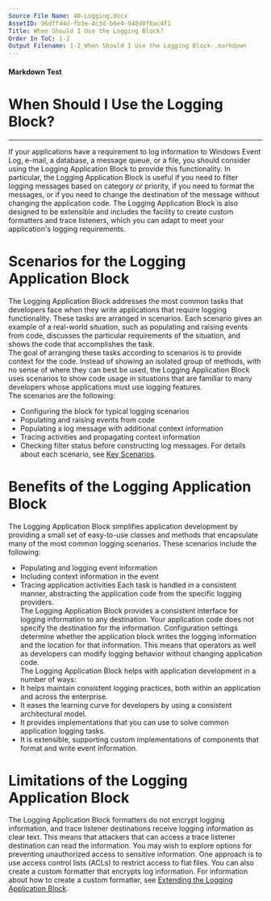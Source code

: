 ```yaml
---
Source File Name: 40-Logging.docx
AssetID: 96dff44d-fb3e-4c3d-b6e4-948d0f8ac4f1
Title: When Should I Use the Logging Block?
Order In ToC: 1-2
Output Filename: 1-2_When Should I Use the Logging Block-.markdown
---
```


#### Markdown Test ####
# When Should I Use the Logging Block? #
----------

<a name="intro_whentouse" href="#" xmlns:xlink="http://www.w3.org/1999/xlink"><span /></a>If your applications have a requirement to log information to Windows Event Log, e-mail, a database, a message queue, or a file, you should consider using the Logging Application Block to provide this functionality. In particular, the Logging Application Block is useful if you need to filter logging messages based on category or priority, if you need to format the messages, or if you need to change the destination of the message without changing the application code. The Logging Application Block is also designed to be extensible and includes the facility to create custom formatters and trace listeners, which you can adapt to meet your application's logging requirements.   

# Scenarios for the Logging Application Block #
The Logging Application Block addresses the most common tasks that developers face when they write applications that require logging functionality. These tasks are arranged in scenarios. Each scenario gives an example of a real-world situation, such as populating and raising events from code, discusses the particular requirements of the situation, and shows the code that accomplishes the task.  
The goal of arranging these tasks according to scenarios is to provide context for the code. Instead of showing an isolated group of methods, with no sense of where they can best be used, the Logging Application Block uses scenarios to show code usage in situations that are familiar to many developers whose applications must use logging features.  
The scenarios are the following:  
+ Configuring the block for typical logging scenarios 
+ Populating and raising events from code 
+ Populating a log message with additional context information 
+ Tracing activities and propagating context information 
+ Checking filter status before constructing log messages.
For details about each scenario, see [Key Scenarios]({$finalDocSet}).  

# Benefits of the Logging Application Block #
The Logging Application Block simplifies application development by providing a small set of easy-to-use classes and methods that encapsulate many of the most common logging scenarios. These scenarios include the following:  
+ Populating and logging event information
+ Including context information in the event
+ Tracing application activities
Each task is handled in a consistent manner, abstracting the application code from the specific logging providers.   
The Logging Application Block provides a consistent interface for logging information to any destination. Your application code does not specify the destination for the information. Configuration settings determine whether the application block writes the logging information and the location for that information. This means that operators as well as developers can modify logging behavior without changing application code.    
The Logging Application Block helps with application development in a number of ways:   
+ It helps maintain consistent logging practices, both within an application and across the enterprise. 
+ It eases the learning curve for developers by using a consistent architectural model. 
+ It provides implementations that you can use to solve common application logging tasks. 
+ It is extensible, supporting custom implementations of components that format and write event information. 

# Limitations of the Logging Application Block #
The Logging Application Block formatters do not encrypt logging information, and trace listener destinations receive logging information as clear text. This means that attackers that can access a trace listener destination can read the information. You may wish to explore options for preventing unauthorized access to sensitive information. One approach is to use access control lists (ACLs) to restrict access to flat files. You can also create a custom formatter that encrypts log information. For information about how to create a custom formatter, see [Extending the Logging Application Block]({$finalDocSet}).  
